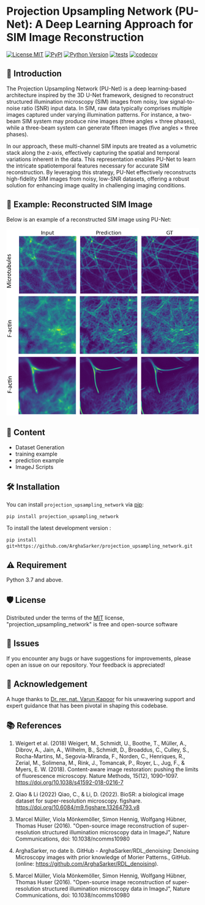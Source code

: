 # Projection Upsampling Network (PU-Net): A Deep Learning Approach for SIM Image Reconstruction

[![License MIT](https://img.shields.io/pypi/l/projection_upsampling_network.svg?color=green)](https://github.com/ArghaSarker/projection_upsampling_network/raw/main/LICENSE)
[![PyPI](https://img.shields.io/pypi/v/projection_upsampling_network.svg?color=green)](https://pypi.org/project/projection_upsampling_network)
[![Python Version](https://img.shields.io/pypi/pyversions/projection_upsampling_network.svg?color=green)](https://python.org)
[![tests](https://github.com/ArghaSarker/projection_upsampling_network/workflows/tests/badge.svg)](https://github.com/ArghaSarker/projection_upsampling_network/actions)
[![codecov](https://codecov.io/gh/ArghaSarker/projection_upsampling_network/branch/main/graph/badge.svg)](https://codecov.io/gh/ArghaSarker/projection_upsampling_network)

## 🗿 Introduction




The Projection Upsampling Network (PU-Net) is a deep learning-based architecture inspired by the 3D U-Net framework, designed to reconstruct structured illumination microscopy (SIM) images from noisy, low signal-to-noise ratio (SNR) input data. In SIM, raw data typically comprises multiple images captured under varying illumination patterns. For instance, a two-beam SIM system may produce nine images (three angles × three phases), while a three-beam system can generate fifteen images (five angles × three phases).​


In our approach, these multi-channel SIM inputs are treated as a volumetric stack along the z-axis, effectively capturing the spatial and temporal variations inherent in the data. This representation enables PU-Net to learn the intricate spatiotemporal features necessary for accurate SIM reconstruction. By leveraging this strategy, PU-Net effectively reconstructs high-fidelity SIM images from noisy, low-SNR datasets, offering a robust solution for enhancing image quality in challenging imaging conditions.​

## 🔎 Example: Reconstructed SIM Image

Below is an example of a reconstructed SIM image using PU-Net:

<div align="center">
    <img src="./Imges/PU-Net_github_example.png" alt="Reconstructed SIM Image">
</div>

<!-- [View PDF](images/PU-Net_github_example.pdf) -->






<!-- This [caped] package was generated with [Cookiecutter] using [@caped]'s [cookiecutter-template] template. -->

## 🧾 Content
- Dataset Generation
- training example
- prediction example
- ImageJ Scripts


## 🛠 Installation

You can install `projection_upsampling_network` via [pip]:

    pip install projection_upsampling_network



To install the latest development version :

    pip install git+https://github.com/ArghaSarker/projection_upsampling_network.git

## ⚠️ Requirement
Python 3.7 and above.




## 🛡 License

Distributed under the terms of the [MIT] license,
"projection_upsampling_network" is free and open-source software

## 🐞 Issues

If you encounter any bugs or have suggestions for improvements, please open an issue on our repository. Your feedback is appreciated!





## 🙏 Acknowledgement



A huge thanks to [Dr. rer. nat. Varun Kapoor](https://github.com/kapoorlab) for his unwavering support and expert guidance that has been pivotal in shaping this codebase.


## 📚 References
1. Weigert et al. (2018)
Weigert, M., Schmidt, U., Boothe, T., Müller, A., Dibrov, A., Jain, A., Wilhelm, B., Schmidt, D., Broaddus, C., Culley, S., Rocha-Martins, M., Segovia-Miranda, F., Norden, C., Henriques, R., Zerial, M., Solimena, M., Rink, J., Tomancak, P., Royer, L., Jug, F., & Myers, E. W. (2018). Content-aware image restoration: pushing the limits of fluorescence microscopy. Nature Methods, 15(12), 1090–1097. https://doi.org/10.1038/s41592-018-0216-7

2. Qiao & Li (2022)
Qiao, C., & Li, D. (2022). BioSR: a biological image dataset for super-resolution microscopy. figshare. https://doi.org/10.6084/m9.figshare.13264793.v8

3. Marcel Müller, Viola Mönkemöller, Simon Hennig, Wolfgang Hübner, Thomas Huser (2016).
"Open-source image reconstruction of super-resolution structured illumination microscopy data in ImageJ",
Nature Communications, doi: 10.1038/ncomms10980

4. ArghaSarker, no date b. GitHub - ArghaSarker/RDL_denoising: Denoising Microscopy images with prior knowledge of Morier Patterns., GitHub. (online: https://github.com/ArghaSarker/RDL_denoising).
5. Marcel Müller, Viola Mönkemöller, Simon Hennig, Wolfgang Hübner, Thomas Huser (2016).
"Open-source image reconstruction of super-resolution structured illumination microscopy data in ImageJ",
Nature Communications, doi: 10.1038/ncomms10980






[pip]: https://pypi.org/project/pip/
[caped]: https://github.com/Kapoorlabs-CAPED
[Cookiecutter]: https://github.com/audreyr/cookiecutter
[@caped]: https://github.com/Kapoorlabs-CAPED
[MIT]: http://opensource.org/licenses/MIT
[BSD-3]: http://opensource.org/licenses/BSD-3-Clause
[GNU GPL v3.0]: http://www.gnu.org/licenses/gpl-3.0.txt
[GNU LGPL v3.0]: http://www.gnu.org/licenses/lgpl-3.0.txt
[Apache Software License 2.0]: http://www.apache.org/licenses/LICENSE-2.0
[Mozilla Public License 2.0]: https://www.mozilla.org/media/MPL/2.0/index.txt
[cookiecutter-template]: https://github.com/Kapoorlabs-CAPED/cookiecutter-template

[file an issue]: https://github.com/ArghaSarker/projection_upsampling_network/issues

[caped]: https://github.com/Kapoorlabs-CAPED/
[tox]: https://tox.readthedocs.io/en/latest/
[pip]: https://pypi.org/project/pip/
[PyPI]: https://pypi.org/
